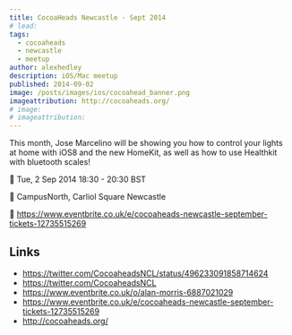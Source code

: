 ```yaml
---
title: CocoaHeads Newcastle - Sept 2014
# lead:
tags:
  - cocoaheads
  - newcastle
  - meetup
author: alexhedley
description: iOS/Mac meetup
published: 2014-09-02
image: /posts/images/ios/cocoahead_banner.png
imageattribution: http://cocoaheads.org/
# image:
# imageattribution:
---
```


<!-- # CocoaHeads Newcastle - Sept 2014 -->

This month, Jose Marcelino will be showing you how to control your lights at home with iOS8 and the new HomeKit, as well as how to use Healthkit with bluetooth scales!

📅 Tue, 2 Sep 2014 18:30 - 20:30 BST

📍 CampusNorth, Carliol Square Newcastle

🔗 https://www.eventbrite.co.uk/e/cocoaheads-newcastle-september-tickets-12735515269

## Links

- https://twitter.com/CocoaheadsNCL/status/496233091858714624
- https://twitter.com/CocoaheadsNCL
- https://www.eventbrite.co.uk/o/alan-morris-6887021029
- https://www.eventbrite.co.uk/e/cocoaheads-newcastle-september-tickets-12735515269
- http://cocoaheads.org/
